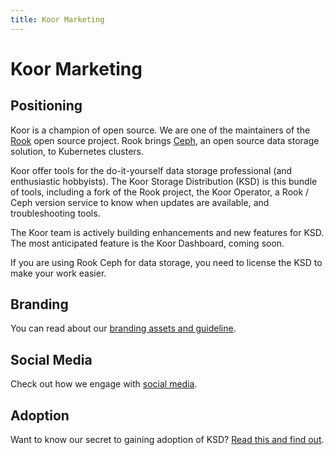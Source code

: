 ```yaml
---
title: Koor Marketing
---
```


# Koor Marketing

## Positioning

Koor is a champion of open source. We are one of the maintainers of the [Rook](https://rook.io) open source project. Rook brings [Ceph](https://ceph.io), an open source data storage solution, to Kubernetes clusters.

Koor offer tools for the do-it-yourself data storage professional (and enthusiastic hobbyists). The Koor Storage Distribution (KSD) is this bundle of tools, including a fork of the Rook project, the Koor Operator, a Rook / Ceph version service to know when updates are available, and troubleshooting tools.

The Koor team is actively building enhancements and new features for KSD. The most anticipated feature is the Koor Dashboard, coming soon.

If you are using Rook Ceph for data storage, you need to license the KSD to make your work easier.

## Branding

You can read about our [branding assets and guideline](branding).

## Social Media

Check out how we engage with [social media](social-media).

## Adoption

Want to know our secret to gaining adoption of KSD? [Read this and find out](strategy-for-adoption).
